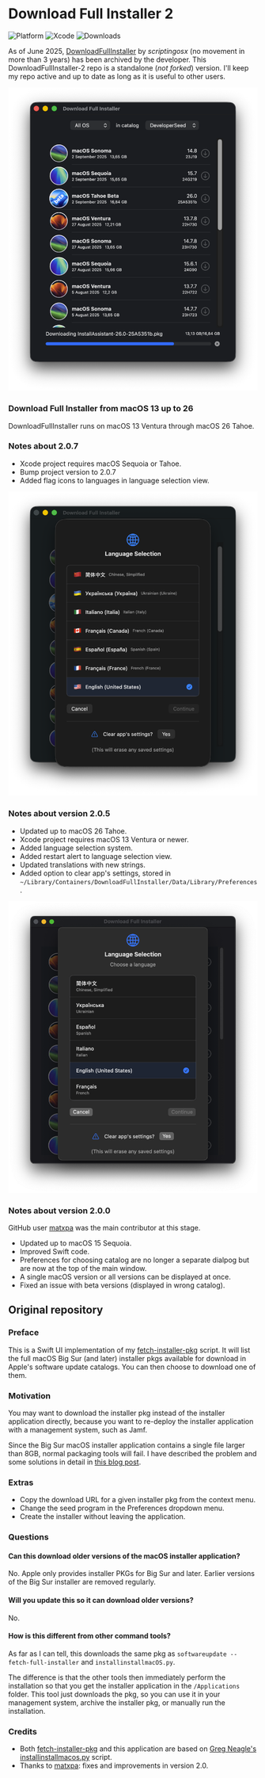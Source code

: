 # Download Full Installer 2

![Platform](https://img.shields.io/badge/macOS-13+-orange.svg)
![Xcode](https://img.shields.io/badge/Xcode-macOS15+-lavender.svg)
![Downloads](https://img.shields.io/github/downloads/perez987/DownloadFullInstaller-2/total?label=Downloads&color=00cd00)

<!-- ![Swift](https://img.shields.io/badge/Swift-5.5-orange.svg)
![Downloads](https://img.shields.io/github/downloads/perez987/DownloadFullInstaller-2/latest/total?label=Latest&color=00cd00)
![Downloads](https://img.shields.io/github/downloads/perez987/DownloadFullInstaller-2/2.0.3-71/total?label=v2.0.3-71&color=00cd00)
![Downloads](https://img.shields.io/github/downloads/perez987/DownloadFullInstaller-2/total?label=Downloads&color=00cd00)
<!-- ![Swift](https://img.shields.io/badge/Swift-5.5-orange.svg)
![Downloads](https://img.shields.io/github/downloads/perez987/DownloadFullInstaller-2/total?label=Downloads&color=00cd00) 
[![Ask DeepWiki](https://deepwiki.com/badge.svg)](https://deepwiki.com/perez987/DownloadFullInstaller-2)
![Downloads](https://img.shields.io/badge/Downloads-43-00cd00) -->

As of June 2025, [DownloadFullInstaller](https://github.com/scriptingosx/DownloadFullInstaller) by <em>scriptingosx</em> (no movement in more than 3 years) has been archived by the developer. This DownloadFullInstaller-2 repo is a standalone (<em>not forked</em>) version. I'll keep my repo active and up to date as long as it is useful to other users.

<img src="Images/DownloadFullInstaller.png" width="624px">

### Download Full Installer from macOS 13 up to 26 

DownloadFullInstaller runs on macOS 13 Ventura through macOS 26 Tahoe.

### Notes about 2.0.7

- Xcode project requires macOS Sequoia or Tahoe.
- Bump project version to 2.0.7
- Added flag icons to languages in language selection view.

<img src="Images/DownloadFullInstaller-lang.png" width="624px">

### Notes about version 2.0.5

- Updated up to macOS 26 Tahoe. 
- Xcode project requires macOS 13 Ventura or newer.
- Added language selection system.
- Added restart alert to language selection view.
- Updated translations with new strings.
- Added option to clear app's settings, stored in `~/Library/Containers/DownloadFullInstaller/Data/Library/Preferences`.

<img src="Images/DownloadFullInstaller-lang-noflags.png" width="600px">

### Notes about version 2.0.0

GitHub user [matxpa](https://github.com/matxpa) was the main contributor at this stage.

* Updated up to macOS 15 Sequoia.
* Improved Swift code.
* Preferences for choosing catalog are no longer a separate dialpog but are now at the top of the main window.
* A single macOS version or all versions can be displayed at once.
* Fixed an issue with beta versions (displayed in wrong catalog).
<!-- * Beta word is overlaid on the installer icon if `product.title` contains `isBeta`. This happens when the official version of macOS hasn't been released yet. Beta versions after the official version of macOS don't have `isBeta` in `product.title`. Hence they do not have overlaid the word Beta. -->

## Original repository

### Preface

This is a Swift UI implementation of my [fetch-installer-pkg](https://github.com/scriptingosx/fetch-installer-pkg) script. It will list the full macOS Big Sur (and later) installer pkgs available for download in Apple's software update catalogs. You can then choose to download one of them.

### Motivation

You may want to download the installer pkg instead of the installer application directly, because you want to re-deploy the installer application with a management system, such as Jamf. 

Since the Big Sur macOS installer application contains a single file larger than 8GB, normal packaging tools will fail. I have described the problem and some solutions in detail in [this blog post](https://scriptingosx.com/2020/11/deploying-the-big-sur-installer-application/).

### Extras

- Copy the download URL for a given installer pkg from the context menu.
- Change the seed program in the Preferences dropdown menu.
- Create the installer without leaving the application.

### Questions

#### Can this download older versions of the macOS installer application?

No. Apple only provides installer PKGs for Big Sur and later. Earlier versions of the Big Sur installer are removed regularly.

#### Will you update this so it can download older versions?

No.

#### How is this different from other command tools?

As far as I can tell, this downloads the same pkg as `softwareupdate --fetch-full-installer` and `installinstallmacOS.py`.

The difference is that the other tools then immediately perform the installation so that you get the installer application in the `/Applications` folder. This tool just downloads the pkg, so you can use it in your management system, archive the installer pkg, or manually run the installation.

<!-- Commented as obsolete
#### Skip sleep while downloading the installer

> **Note**: In August 2025, this has been superseded by Swift code integrated into the app.

Download Full Installer does not prevent the system from going to sleep while an installer is being downloaded. You can prevent this with the `caffeinate` command:

- open Terminal
- type `top | grep "Download"`
- stop `top` with Ctrl + C
- the output shows at the beginning of each line the PID of Download Full Installer
- type `caffeinate -w PID`(where PID is a number)
- sleep is blocked until Download Full Installer is closed.

``` bash
/Users/yo > top | grep "Download"
2233  Download Full In (more text...)
#stop with Ctrl + C
/Users/yo > caffeinate -w 2233
```
-->

### Credits

- Both [fetch-installer-pkg](https://github.com/scriptingosx/fetch-installer-pkg) and this application are based on [Greg Neagle's installinstallmacos.py](https://github.com/munki/macadmin-scripts/blob/main/installinstallmacos.py) script.
- Thanks to [matxpa](https://github.com/matxpa): fixes and improvements in version 2.0.
